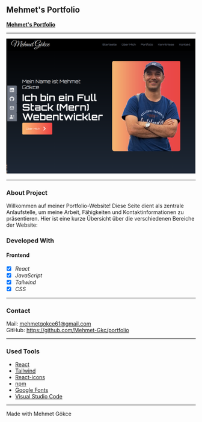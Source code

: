 ## Mehmet's Portfolio

**[Mehmet's Portfolio](https://mehmetgokce.netlify.app/)**

---

![Screenshot from Project](./src/assets/img/bildschirm-portfolio.png)

---
### About Project
Willkommen auf meiner Portfolio-Website! Diese Seite dient als zentrale Anlaufstelle, um meine Arbeit, Fähigkeiten und Kontaktinformationen zu präsentieren. Hier ist eine kurze Übersicht über die verschiedenen Bereiche der Website:


### Developed With
#### Frontend
- [x] _React_
- [x] _JavaScript_
- [x] _Tailwind_
- [x] _CSS_

---
### Contact

Mail: mehmetgokce61@gmail.com<br>
GitHub: https://github.com/Mehmet-Gkc/portfolio<br>

---
### Used Tools

- [React](https://react.dev/)
- [Tailwind](https://tailwindcss.com/docs/guides/laravel)
- [React-icons](https://react-icons.github.io/react-icons/)
- [npm](https://www.npmjs.com/)
- [Google Fonts](https://fonts.google.com/)
- [Visual Studio Code](https://code.visualstudio.com/)

---

Made with Mehmet Gökce